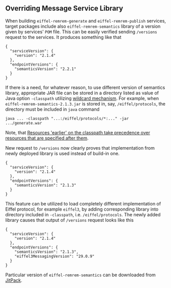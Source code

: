 ## Overriding Message Service Library

When building ``eiffel-remrem-generate`` and ``eiffel-remrem-publish`` services,
target packages include also ``eiffel-remrem-semantics`` library
of a version given by services' ``POM`` file. This can be easily verified sending
``/versions`` request to the services. It produces something like that
~~~
{
  "serviceVersion": {
    "version": "2.1.4"
  },
  "endpointVersions": {
    "semanticsVersion": "2.2.1"
  }
}
~~~

If there is a need, for whatever reason, to use different version of semantics
library, appropriate JAR file can be stored in a directory listed as value of Java
option ``-classpath`` utilizing [wildcard mechanism](https://docs.oracle.com/javase/7/docs/technotes/tools/windows/classpath.html).
For example, when ``eiffel-remrem-semantics-2.1.3.jar``
is stored in, say, ``/eiffel/protocols``, the directory must be included in ``java``
command
~~~
java ... -classpath "...:/eiffel/protocols/*:..." -jar .../generate.war
~~~

Note, that [Resources 'earlier' on the classpath take precedence over resources that are specified after them](https://stackoverflow.com/questions/6644440/java-which-of-multiple-resources-on-classpath-jvm-takes).

New request to ``/versions`` now clearly proves that implementation from newly
deployed library is used instead of build-in one.
~~~
{
  "serviceVersion": {
    "version": "2.1.4"
  },
  "endpointVersions": {
    "semanticsVersion": "2.1.3"
  }
}
~~~


This  feature can be utilized to load completely different implementation of Eiffel
protocol, for example ``eiffel3``, by adding corresponding library into directory
included in ``-classpath``, i.e. ``/eiffel/protocols``. The newly added library
causes that output of ``/versions`` request looks like this
~~~
{
  "serviceVersion": {
    "version": "2.1.4"
  },
  "endpointVersions": {
    "semanticsVersion": "2.1.3",
    "eiffel3MessagingVersion": "29.0.9"
  }
}
~~~

Particular version of ``eiffel-remrem-semantics`` can be downloaded from
[JitPack](https://jitpack.io/#eiffel-community/eiffel-remrem-semantics).
